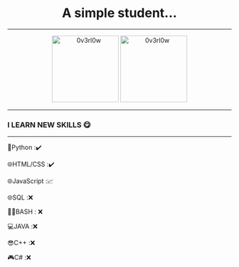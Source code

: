 <h1 align="center">
A simple student...  
</h1>

---
<p align="center">
  <img src="https://github-readme-stats.vercel.app/api/top-langs/?username=NeKroFR&layout=compact" alt="0v3rl0w" height="150" />

  <img src="https://github-readme-stats.vercel.app/api?username=NeKroFR&show_icons=true" alt="0v3rl0w" height="150" />
</p>

---


### I LEARN NEW SKILLS 😋
---
🐍Python :✔️

🌐HTML/CSS :✔️

🌐JavaScript :📈

🌐SQL :❌

👨‍💻BASH : ❌

💻JAVA :❌ 

😎C++ :❌

🎮C# :❌
